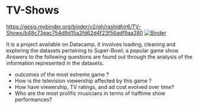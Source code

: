 # TV-Shows
https://gesis.mybinder.org/binder/v2/gh/rashidhir6/TV-Shows/b48c73eac754d9d15a2fd62d4f23f56adf9aa280
[![Binder](https://mybinder.org/badge_logo.svg)](https://mybinder.org/v2/gh/rashidhir6/TV-Shows/master?filepath=https%3A%2F%2Fgithub.com%2Frashidhir6%2FTV-Shows%2Fblob%2Fmaster%2FREADME.md)

It is a project available on Datacamp, it involves loading, cleaning and exploring the datasets pertaining to Super-Bowl; a popular game show.
Answers to the following questions are found out through the analysis of the information represented in the datasets.

- outcomes of the most extreme game ?
- How is the  television viewership affected by this game  ?
- How have viewership, TV ratings, and ad cost evolved over time?
- Who are the most prolific musicians in terms of halftime show performances?

